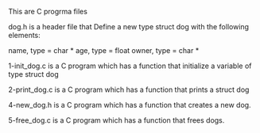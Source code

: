This are C progrma files

dog.h is a header file that Define a new type struct dog with the following elements:

name, type = char *
age, type = float
owner, type = char *

1-init_dog.c is a C program which has a function that initialize a variable of type struct dog

2-print_dog.c is a C program which has a function that prints a struct dog

4-new_dog.h is a C program which has a function that creates a new dog.

5-free_dog.c is a C program which has a function that frees dogs.
